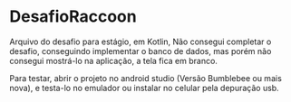 # DesafioRaccoon

Arquivo do desafio para estágio, em Kotlin, Não consegui completar o desafio, conseguindo implementar o banco de dados, mas porém não consegui mostrá-lo na aplicação, a tela fica em branco.

Para testar, abrir o projeto no android studio (Versão Bumblebee ou mais nova), e testa-lo no emulador ou instalar no celular pela depuração usb.
